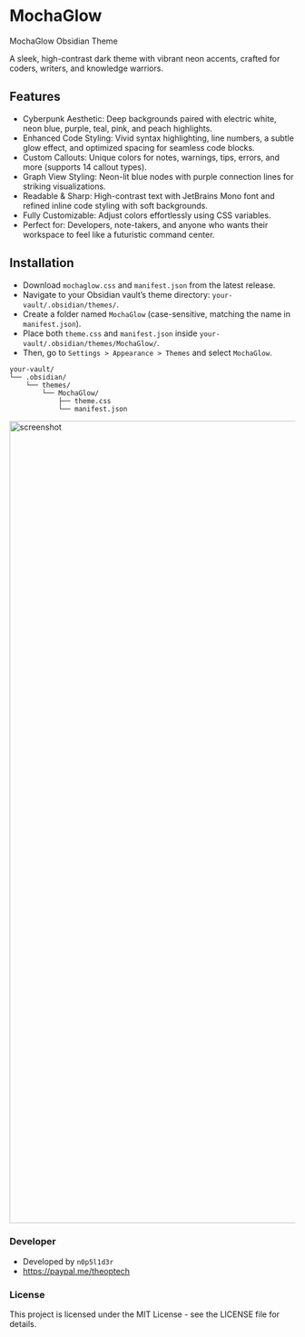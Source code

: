 # MochaGlow
MochaGlow Obsidian Theme

A sleek, high-contrast dark theme with vibrant neon accents, crafted for coders, writers, and knowledge warriors.


## Features

- Cyberpunk Aesthetic: Deep backgrounds paired with electric white, neon blue, purple, teal, pink, and peach highlights.  
- Enhanced Code Styling: Vivid syntax highlighting, line numbers, a subtle glow effect, and optimized spacing for seamless code blocks.  
- Custom Callouts: Unique colors for notes, warnings, tips, errors, and more (supports 14 callout types).  
- Graph View Styling: Neon-lit blue nodes with purple connection lines for striking visualizations.  
- Readable & Sharp: High-contrast text with JetBrains Mono font and refined inline code styling with soft backgrounds.  
- Fully Customizable: Adjust colors effortlessly using CSS variables.  
- Perfect for: Developers, note-takers, and anyone who wants their workspace to feel like a futuristic command center.

## Installation

- Download `mochaglow.css` and `manifest.json` from the latest release.
- Navigate to your Obsidian vault’s theme directory: `your-vault/.obsidian/themes/`.
- Create a folder named `MochaGlow` (case-sensitive, matching the name in `manifest.json`).
- Place both `theme.css` and `manifest.json` inside `your-vault/.obsidian/themes/MochaGlow/`.
- Then, go to `Settings > Appearance > Themes` and select `MochaGlow`.  

```
your-vault/
└── .obsidian/
    └── themes/
        └── MochaGlow/
            ├── theme.css
            └── manifest.json
```

<img width="1710" height="1413" alt="screenshot" src="https://github.com/user-attachments/assets/7c4e335b-f000-4263-bfab-dff33d8eed05" />



### Developer

- Developed by `n0p5l1d3r`
- https://paypal.me/theoptech

### License

This project is licensed under the MIT License - see the LICENSE file for details.
